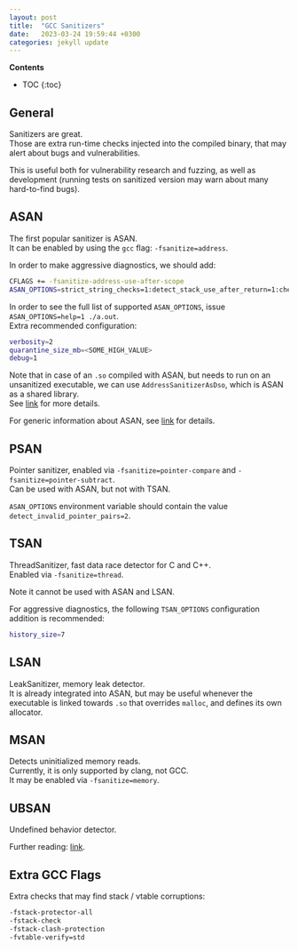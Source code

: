 ```yaml
---
layout: post
title:  "GCC Sanitizers"
date:   2023-03-24 19:59:44 +0300
categories: jekyll update
---
```


**Contents**
* TOC
{:toc}
## General

Sanitizers are great. \
Those are extra run-time checks injected into the compiled binary, that may alert about bugs and vulnerabilities. 

This is useful both for vulnerability research and fuzzing, as well as development (running tests on sanitized version may warn about many hard-to-find bugs).

## ASAN

The first popular sanitizer is ASAN. \
It can be enabled by using the `gcc` flag: `-fsanitize=address`. 

In order to make aggressive diagnostics, we should add:

```bash
CFLAGS += -fsanitize-address-use-after-scope
ASAN_OPTIONS=strict_string_checks=1:detect_stack_use_after_return=1:check_initialization_order=1:strict_init_order=1
```

In order to see the full list of supported `ASAN_OPTIONS`, issue `ASAN_OPTIONS=help=1 ./a.out`. \
Extra recommended configuration: 

```bash
verbosity=2
quarantine_size_mb=<SOME_HIGH_VALUE>
debug=1
```

Note that in case of an `.so` compiled with ASAN, but needs to run on an unsanitized executable, we can use `AddressSanitizerAsDso`, which is ASAN as a shared library. \
See [link][asan-so] for more details. 

For generic information about ASAN, see [link][asan] for details.

## PSAN

Pointer sanitizer, enabled via `-fsanitize=pointer-compare` and `-fsanitize=pointer-subtract`. \
Can be used with ASAN, but not with TSAN. 

`ASAN_OPTIONS` environment variable should contain the value `detect_invalid_pointer_pairs=2`. 

## TSAN

ThreadSanitizer, fast data race detector for C and C++. \
Enabled via `-fsanitize=thread`. 

Note it cannot be used with ASAN and LSAN. 

For aggressive diagnostics, the following `TSAN_OPTIONS` configuration addition is recommended:

```bash
history_size=7
```

## LSAN

LeakSanitizer, memory leak detector. \
It is already integrated into ASAN, but may be useful whenever the executable is linked towards `.so` that overrides `malloc`, and defines its own allocator. 
 
## MSAN

Detects uninitialized memory reads. \
Currently, it is only supported by clang, not GCC. \
It may be enabled via `-fsanitize=memory`. 

## UBSAN

Undefined behavior detector. 

Further reading: [link][ubsan]. 

## Extra GCC Flags

Extra checks that may find stack / vtable corruptions: 

```bash
-fstack-protector-all
-fstack-check
-fstack-clash-protection
-fvtable-verify=std
```


[asan]: https://github.com/google/sanitizers/wiki/AddressSanitizer
[asan-so]: https://github.com/google/sanitizers/wiki/AddressSanitizerAsDso
[ubsan]: https://clang.llvm.org/docs/UndefinedBehaviorSanitizer.html
